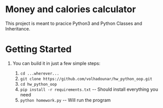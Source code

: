 Money and calories calculator
=================================

This project is meant to pracice Python3 and Python Classes and Inheritance.

Getting Started
===============

1.  You can build it in just a few simple steps:

    1.  ``cd ...wherever...``
    2.  ``git clone https://github.com/volhadounar/hw_python_oop.git``
    3.  ``cd hw_python_oop``
    4.  ``pip install -r requirements.txt``  -- Should install everything you need
    5.  ``python homework.py`` -- Will run the program
